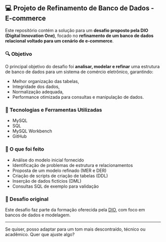 ## 💻 Projeto de Refinamento de Banco de Dados - E-commerce

Este repositório contém a solução para um **desafio proposto pela DIO (Digital Innovation One)**, focado no **refinamento de um banco de dados relacional voltado para um cenário de e-commerce**.

### 🔍 Objetivo
O principal objetivo do desafio foi **analisar, modelar e refinar** uma estrutura de banco de dados para um sistema de comércio eletrônico, garantindo:
- Melhor organização das tabelas,
- Integridade dos dados,
- Normalização adequada,
- Performance otimizada para consultas e manipulação de dados.

### 🧰 Tecnologias e Ferramentas Utilizadas
- MySQL
- SQL
- MySQL Workbench
- GitHub

### 📌 O que foi feito
- Análise do modelo inicial fornecido
- Identificação de problemas de estrutura e relacionamentos
- Proposta de um modelo refinado (MER e DER)
- Criação de scripts de criação de tabelas (DDL)
- Inserção de dados fictícios (DML)
- Consultas SQL de exemplo para validação

### 📎 Desafio original
Este desafio faz parte da formação oferecida pela [DIO](https://www.dio.me/), com foco em bancos de dados e modelagem.

---

Se quiser, posso adaptar para um tom mais descontraído, técnico ou acadêmico. Quer que ajuste algo?
